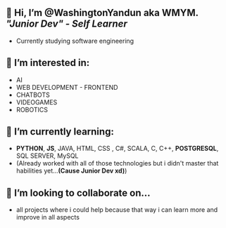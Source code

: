 ## 👋 Hi, I’m @WashingtonYandun aka WMYM. ***"Junior Dev" - Self Learner***
- Currently studying software engineering 
 
## 👀 I’m interested in:
- AI 
- WEB DEVELOPMENT - FRONTEND
- CHATBOTS
- VIDEOGAMES
- ROBOTICS
 
## 🌱 I’m currently learning:
- **PYTHON**, **JS**, JAVA, HTML, CSS , C#, SCALA, C, C++, **POSTGRESQL**, SQL SERVER, MySQL
- (Already worked with all of those technologies but i didn't master that habilities yet...**(Cause Junior Dev xd)**)
 
## 💞️ I’m looking to collaborate on...
- all projects where i could help because that way i can learn more and improve in all aspects

<!---
WashingtonYandun/WashingtonYandun is a ✨ special ✨ repository because its `README.md` (this file) appears on your GitHub profile.
You can click the Preview link to take a look at your changes.
--->
<!---📫 How to reach me "soon xd"--->
